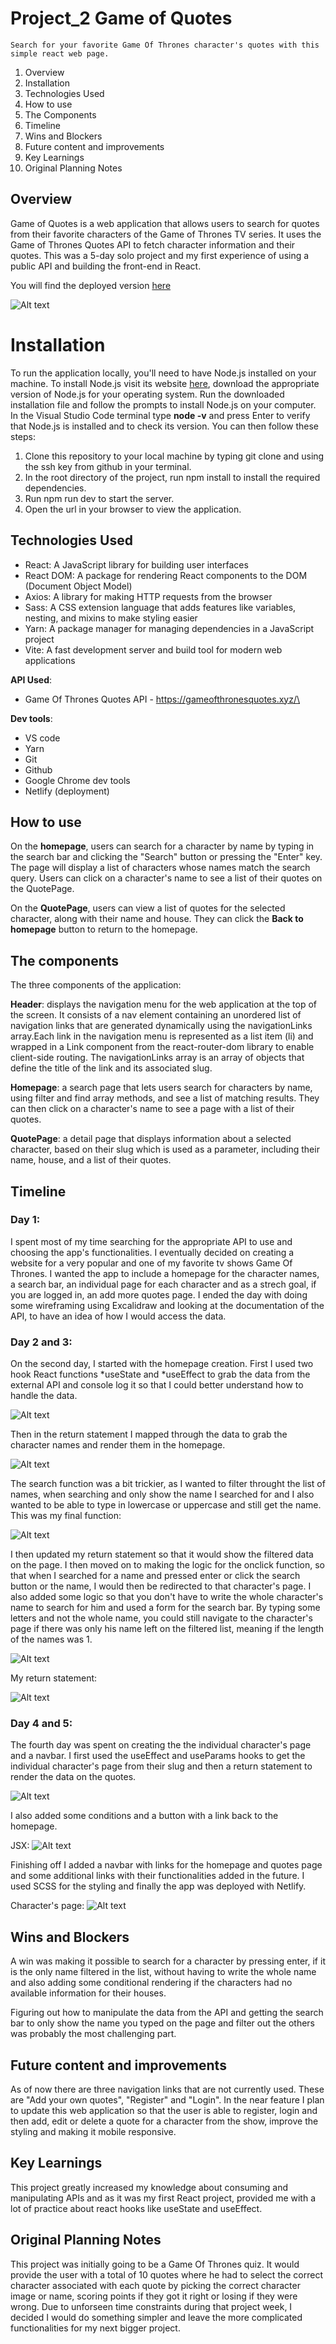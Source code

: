 # Project_2 Game of Quotes

`Search for your favorite Game Of Thrones character's quotes with this simple react web page.`

1.  Overview
2.  Installation
3.  Technologies Used
4.  How to use
5.  The Components
6.  Timeline
7.  Wins and Blockers
8.  Future content and improvements
9.  Key Learnings
10. Original Planning Notes

## Overview

Game of Quotes is a web application that allows users to search for quotes from their favorite characters of the Game of Thrones TV series. It uses the Game of Thrones Quotes API to fetch character information and their quotes. This was a 5-day solo project and my first experience of using a public API and building the front-end in React.

You will find the deployed version [here](https://game-of-quotes.netlify.app/)

![Alt text](https://i.imgur.com/HncxyCE.png "Optional title")

# Installation

To run the application locally, you'll need to have Node.js installed on your machine. To install Node.js visit its website [here](https://nodejs.org/), download the appropriate version of Node.js for your operating system. Run the downloaded installation file and follow the prompts to install Node.js on your computer. In the Visual Studio Code terminal type **node -v** and press Enter to verify that Node.js is installed and to check its version. You can then follow these steps:

1. Clone this repository to your local machine by typing git clone and using the ssh key from github in your terminal.
2. In the root directory of the project, run npm install to install the required dependencies.
3. Run npm run dev to start the server.
4. Open the url in your browser to view the application.

## Technologies Used

- React: A JavaScript library for building user interfaces
- React DOM: A package for rendering React components to the DOM (Document Object Model)
- Axios: A library for making HTTP requests from the browser
- Sass: A CSS extension language that adds features like variables, nesting, and mixins to make styling easier
- Yarn: A package manager for managing dependencies in a JavaScript project
- Vite: A fast development server and build tool for modern web applications

**API Used**:

- Game Of Thrones Quotes API - https://gameofthronesquotes.xyz/\

**Dev tools**:

- VS code
- Yarn
- Git
- Github
- Google Chrome dev tools
- Netlify (deployment)

## How to use

On the **homepage**, users can search for a character by name by typing in the search bar and clicking the "Search" button or pressing the "Enter" key. The page will display a list of characters whose names match the search query. Users can click on a character's name to see a list of their quotes on the QuotePage.

On the **QuotePage**, users can view a list of quotes for the selected character, along with their name and house. They can click the **Back to homepage** button to return to the homepage.

## The components

The three components of the application:

**Header**: displays the navigation menu for the web application at the top of the screen. It consists of a nav element containing an unordered list of navigation links that are generated dynamically using the navigationLinks array.Each link in the navigation menu is represented as a list item (li) and wrapped in a Link component from the react-router-dom library to enable client-side routing.
The navigationLinks array is an array of objects that define the title of the link and its associated slug.

**Homepage**: a search page that lets users search for characters by name, using filter and find array methods, and see a list of matching results. They can then click on a character's name to see a page with a list of their quotes.

**QuotePage**: a detail page that displays information about a selected character, based on their slug which is used as a parameter, including their name, house, and a list of their quotes.

## Timeline

### Day 1:

I spent most of my time searching for the appropriate API to use and choosing the app's functionalities. I eventually decided on creating a website for a very popular and one of my favorite tv shows Game Of Thrones. I wanted the app to include a homepage for the character names, a search bar, an individual page for each character and as a strech goal, if you are logged in, an add more quotes page. I ended the day with doing some wireframing using Excalidraw and looking at the documentation of the API, to have an idea of how I would access the data.

### Day 2 and 3:

On the second day, I started with the homepage creation. First I used two hook React functions *useState and *useEffect to grab the data from the external API and console log it so that I could better understand how to handle the data.

![Alt text](https://i.imgur.com/gkCG2GX.png "Optional title")

Then in the return statement I mapped through the data to grab the character names and render them in the homepage.

![Alt text](https://i.imgur.com/7y8f8OJ.png "Optional title")

The search function was a bit trickier, as I wanted to filter throught the list of names, when searching and only show the name I searched for and I also wanted to be able to type in lowercase or uppercase and still get the name. This was my final function:

![Alt text](https://i.imgur.com/NphD9vM.png "Optional title")

I then updated my return statement so that it would show the filtered data on the page. I then moved on to making the logic for the onclick function, so that when I searched for a name and pressed enter or click the search button or the name, I would then be redirected to that character's page. I also added some logic so that you don't have to write the whole character's name to search for him and used a form for the search bar. By typing some letters and not the whole name, you could still navigate to the character's page if there was only his name left on the filtered list, meaning if the length of the names was 1.

![Alt text](https://i.imgur.com/o5nWexn.png "Optional title")

My return statement:

![Alt text](https://i.imgur.com/FWd4Ovg.png "Optional title")

### Day 4 and 5:

The fourth day was spent on creating the the individual character's page and a navbar. I first used the useEffect and useParams hooks to get the individual character's page from their slug and then a return statement to render the data on the quotes.

![Alt text](https://i.imgur.com/IOFP53D.png "Optional title")

I also added some conditions and a button with a link back to the homepage.

JSX: ![Alt text](https://i.imgur.com/NI98YsV.png "Optional title")

Finishing off I added a navbar with links for the homepage and quotes page and some additional links with their functionalities added in the future. I used SCSS for the styling and finally the app was deployed with Netlify.

Character's page: ![Alt text](https://i.imgur.com/1mz4Jkb.png "Optional title")

## Wins and Blockers

A win was making it possible to search for a character by pressing enter, if it is the only name filtered in the list, without having to write the whole name and also adding some conditional rendering if the characters had no available information for their houses.

Figuring out how to manipulate the data from the API and getting the search bar to only show the name you typed on the page and filter out the others was probably the most challenging part.

## Future content and improvements

As of now there are three navigation links that are not currently used. These are "Add your own quotes", "Register" and "Login". In the near feature I plan to update this web application so that the user is able to register, login and then add, edit or delete a quote for a character from the show, improve the styling and making it mobile responsive.

## Key Learnings

This project greatly increased my knowledge about consuming and manipulating APIs and as it was my first React project, provided me with a lot of practice about react hooks like useState and useEffect.

## Original Planning Notes

This project was initially going to be a Game Of Thrones quiz. It would provide the user with a total of 10 quotes where he had to select the correct character associated with each quote by picking the correct character image or name, scoring points if they got it right or losing if they were wrong. Due to unforseen time constraints during that project week, I decided I would do something simpler and leave the more complicated functionalities for my next bigger project.

